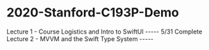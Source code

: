 # 2020-Stanford-C193P-Demo

Lecture 1 - Course Logistics and Intro to SwiftUI ----- 5/31 Complete
Lecture 2 - MVVM and the Swift Type System ----- 
